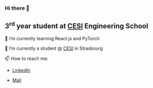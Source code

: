### Hi there 👋

## 3<sup>rd</sup> year student at [CESI](https://cesi.fr) Engineering School

🌱 I’m currently learning React.js and PyTorch

🔭 I’m currently a student @ [CESI](https://www.cesi.fr) in Strasbourg

📫 How to reach me:

- [LinkedIn](https://www.linkedin.com/in/quentin-stubecki-211419227/)

- [Mail](mailto:quentin.stubecki@viacesi.fr)
